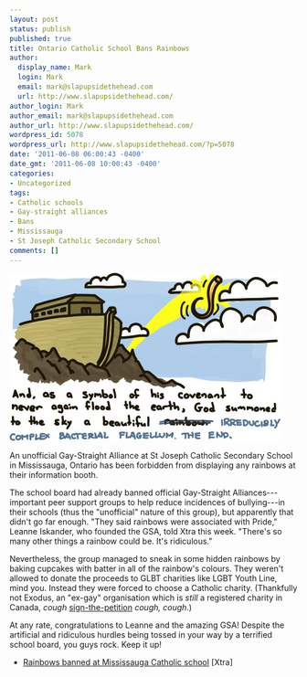 ```yaml
---
layout: post
status: publish
published: true
title: Ontario Catholic School Bans Rainbows
author:
  display_name: Mark
  login: Mark
  email: mark@slapupsidethehead.com
  url: http://www.slapupsidethehead.com/
author_login: Mark
author_email: mark@slapupsidethehead.com
author_url: http://www.slapupsidethehead.com/
wordpress_id: 5078
wordpress_url: http://www.slapupsidethehead.com/?p=5078
date: '2011-06-08 06:00:43 -0400'
date_gmt: '2011-06-08 10:00:43 -0400'
categories:
- Uncategorized
tags:
- Catholic schools
- Gay-straight alliances
- Bans
- Mississauga
- St Joseph Catholic Secondary School
comments: []
---
```

![And as a symbol of his covenant to never again flood the earth, God summoned to the sky a beautiful rainb---IRREDUCIBLY COMPLEX BACTERIAL FLAGELLUM. THE END.](/wp-content/media/2011/06/alternate-ending-to-noahs-ark.jpg "Now find your own way down off that mountain, k thnx bye.")

An unofficial Gay-Straight Alliance at St Joseph Catholic Secondary School in Mississauga, Ontario has been forbidden from displaying any rainbows at their information booth.

The school board had already banned official Gay-Straight Alliances---important peer support groups to help reduce incidences of bullying---in their schools (thus the "unofficial" nature of this group), but apparently that didn't go far enough. "They said rainbows were associated with Pride," Leanne Iskander, who founded the GSA, told Xtra this week. "There's so many other things a rainbow could be. It's ridiculous."

Nevertheless, the group managed to sneak in some hidden rainbows by baking cupcakes with batter in all of the rainbow's colours. They weren't allowed to donate the proceeds to GLBT charities like LGBT Youth Line, mind you. Instead they were forced to choose a Catholic charity. (Thankfully not Exodus, an "ex-gay" organisation which is _still_ a registered charity in Canada, _cough_ [sign-the-petition](http://www.slapupsidethehead.com/action/petition/ "And please pass it on!") _cough, cough_.)

At any rate, congratulations to Leanne and the amazing GSA! Despite the artificial and ridiculous hurdles being tossed in your way by a terrified school board, you guys rock. Keep it up!

- [Rainbows banned at Mississauga Catholic school](http://www.xtra.ca/public/Toronto/Rainbows_banned_at_Mississauga_Catholic_school-10262.aspx) [Xtra]
